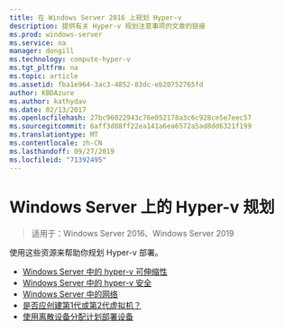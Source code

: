 ```yaml
---
title: 在 Windows Server 2016 上规划 Hyper-v
description: 提供有关 Hyper-v 规划注意事项的文章的链接
ms.prod: windows-server
ms.service: na
manager: dongill
ms.technology: compute-hyper-v
ms.tgt_pltfrm: na
ms.topic: article
ms.assetid: fba1e964-3ac3-4852-83dc-eb20752765fd
author: KBDAzure
ms.author: kathydav
ms.date: 02/13/2017
ms.openlocfilehash: 27bc96022943c76e052178a3c6c928ce5e7eec57
ms.sourcegitcommit: 6aff3d88ff22ea141a6ea6572a5ad8dd6321f199
ms.translationtype: MT
ms.contentlocale: zh-CN
ms.lasthandoff: 09/27/2019
ms.locfileid: "71392495"
---
```

# <a name="plan-for-hyper-v-on-windows-server"></a>Windows Server 上的 Hyper-v 规划

>适用于：Windows Server 2016、Windows Server 2019

使用这些资源来帮助你规划 Hyper-v 部署。
   
-  [Windows Server 中的 hyper-v 可伸缩性](plan-hyper-v-scalability-in-windows-server.md)  
-  [Windows Server 中的 hyper-v 安全](plan-hyper-v-security-in-windows-server.md)
-  [Windows Server 中的网络](plan-hyper-v-networking-in-windows-server.md) 
-  [是否应创建第1代或第2代虚拟机？](Should-I-create-a-generation-1-or-2-virtual-machine-in-Hyper-V.md)
- [使用离散设备分配计划部署设备](plan-for-deploying-devices-using-discrete-device-assignment.md)
  


